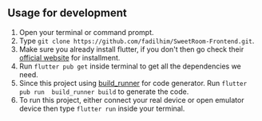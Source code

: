 ## Usage for development
1. Open your terminal or command prompt.
2. Type `git clone https://github.com/fadilhim/SweetRoom-Frontend.git`.
3. Make sure you already install flutter, if you don't then go check their 
   [official website](https://docs.flutter.dev/) for installment.
4. Run `flutter pub get` inside terminal to get all the dependencies we need.
5. Since this project using [build_runner](https://pub.dev/packages/build_runner) for code generator. Run `flutter pub run 
   build_runner build` to generate the code.
6. To run this project, either connect your real device or open emulator 
   device then type `flutter run` inside your terminal.